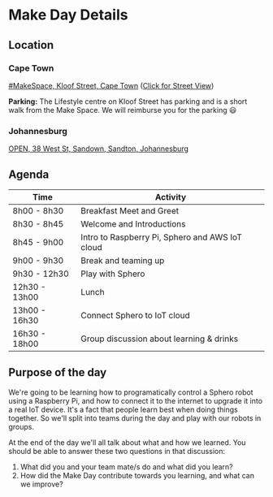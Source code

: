 # Make Day Details

## Location

### Cape Town

[#MakeSpace, Kloof Street, Cape Town](https://www.google.co.za/maps/place/Root/@-33.927912,18.4121605,19z/data=!4m12!1m6!3m5!1s0x1dcc676e2a71e897:0xe498aedf3f96d19d!2sOfferZen!8m2!3d-33.9270663!4d18.4127211!3m4!1s0x1dcc676e2a69851d:0x66ae830ee8525472!8m2!3d-33.9278405!4d18.412516)
([Click for Street View](https://www.google.co.za/maps/@-33.9280013,18.4127532,3a,75y,304.65h,88.36t/data=!3m6!1e1!3m4!1sEyqvQcPVm-QKr3ZA3gNEng!2e0!7i13312!8i6656))

<b>Parking:</b> The Lifestyle centre on Kloof Street has parking and is a short walk from the Make Space. We will reimburse you for the parking :smiley:

### Johannesburg
[OPEN, 38 West St, Sandown, Sandton, Johannesburg](https://goo.gl/maps/5LLtsJ8f7832)

## Agenda

| Time          | Activity    |
|---------------|-------------|
| 8h00  - 8h30  | Breakfast Meet and Greet |
| 8h30  - 8h45  | Welcome and Introductions |
| 8h45  - 9h00  | Intro to Raspberry Pi, Sphero and AWS IoT cloud |
| 9h00  - 9h30 | Break and teaming up |
| 9h30 - 12h30 | Play with Sphero |
| 12h30 - 13h00 | Lunch |
| 13h00 - 16h30 | Connect Sphero to IoT cloud |
| 16h30 - 18h00 | Group discussion about learning & drinks|


## Purpose of the day

We're going to be learning how to programatically control a Sphero robot using a Raspberry Pi, and how to connect it to the internet to upgrade it into a real IoT device. It's a fact that people learn best when doing things together. So we'll split into teams during the day and play with our robots in groups.

At the end of the day we'll all talk about what and how we learned. You should be able to answer these two questions in that discussion:

1.  What did you and your team mate/s do and what did you learn?
2.  How did the Make Day contribute towards you learning, and what can we improve?
